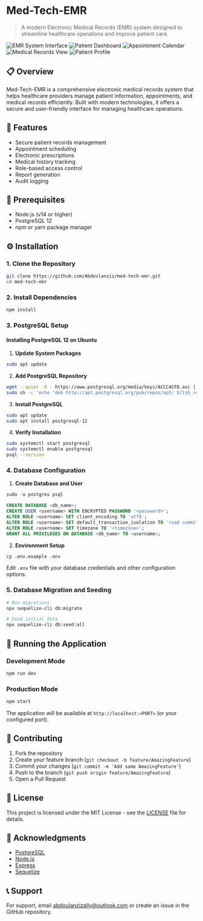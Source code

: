 # Med-Tech-EMR

> A modern Electronic Medical Records (EMR) system designed to streamline healthcare operations and improve patient care.

![EMR System Interface](https://drive.google.com/uc?id=1_NoHUZMLcsn-ilbab09iYbmIn2xWnlmb)
![Patient Dashboard](https://drive.google.com/uc?id=1-YM6TW9MvABZHGM8Tpf6ur3zDfOxAIx_)
![Appointment Calendar](https://drive.google.com/uc?id=1Gj_yOWpqdDMwB4V6bhJbn_NosOI7t1-H)
![Medical Records View](https://drive.google.com/uc?id=1lYMdHxXgoUocMm3fSG-CqocQOE82VO1p)
![Patient Profile](https://drive.google.com/uc?id=1LrL5sFvoKFyA1_XiFWg-b5atS0FA03SL)



## 📋 Overview

Med-Tech-EMR is a comprehensive electronic medical records system that helps healthcare providers manage patient information, appointments, and medical records efficiently. Built with modern technologies, it offers a secure and user-friendly interface for managing healthcare operations.

## 🚀 Features

- Secure patient records management
- Appointment scheduling
- Electronic prescriptions
- Medical history tracking
- Role-based access control
- Report generation
- Audit logging

## 🔧 Prerequisites

- Node.js (v14 or higher)
- PostgreSQL 12
- npm or yarn package manager

## ⚙️ Installation

### 1. Clone the Repository

```bash
git clone https://github.com/Abdoulanziz/med-tech-emr.git
cd med-tech-emr
```

### 2. Install Dependencies

```bash
npm install
```

### 3. PostgreSQL Setup

#### Installing PostgreSQL 12 on Ubuntu

1. **Update System Packages**
```bash
sudo apt update
```

2. **Add PostgreSQL Repository**
```bash
wget --quiet -O - https://www.postgresql.org/media/keys/ACCC4CF8.asc | sudo apt-key add -
sudo sh -c 'echo "deb http://apt.postgresql.org/pub/repos/apt/ $(lsb_release -cs)-pgdg main" > /etc/apt/sources.list.d/pgdg.list'
```

3. **Install PostgreSQL**
```bash
sudo apt update
sudo apt install postgresql-12
```

4. **Verify Installation**
```bash
sudo systemctl start postgresql
sudo systemctl enable postgresql
psql --version
```

### 4. Database Configuration

1. **Create Database and User**
```sql
sudo -u postgres psql

CREATE DATABASE <db_name>;
CREATE USER <username> WITH ENCRYPTED PASSWORD '<password>';
ALTER ROLE <username> SET client_encoding TO 'utf8';
ALTER ROLE <username> SET default_transaction_isolation TO 'read committed';
ALTER ROLE <username> SET timezone TO '<timezone>';
GRANT ALL PRIVILEGES ON DATABASE <db_name> TO <username>;
```

2. **Environment Setup**
```bash
cp .env.example .env
```
Edit `.env` file with your database credentials and other configuration options.

### 5. Database Migration and Seeding

```bash
# Run migrations
npx sequelize-cli db:migrate

# Seed initial data
npx sequelize-cli db:seed:all
```

## 🚀 Running the Application

### Development Mode
```bash
npm run dev
```

### Production Mode
```bash
npm start
```

The application will be available at `http://localhost:<PORT>` (or your configured port).

## 🤝 Contributing

1. Fork the repository
2. Create your feature branch (`git checkout -b feature/AmazingFeature`)
3. Commit your changes (`git commit -m 'Add some AmazingFeature'`)
4. Push to the branch (`git push origin feature/AmazingFeature`)
5. Open a Pull Request

## 📝 License

This project is licensed under the MIT License - see the [LICENSE](LICENSE) file for details.

## 🙏 Acknowledgments

- [PostgreSQL](https://www.postgresql.org/)
- [Node.js](https://nodejs.org/)
- [Express](https://expressjs.com/)
- [Sequelize](https://sequelize.org/)

## 📞 Support

For support, email abdoulanzizally@outlook.com or create an issue in the GitHub repository.
